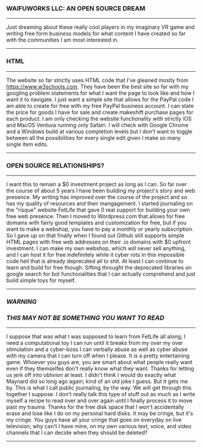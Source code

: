 ### WAIFUWORKS LLC: AN OPEN SOURCE DREAM

----------------------

Just dreaming about these really cool players in my imaginary VR game and writing free form business 
models for what content I have created so far with the communities I am most interested in.

--------

### HTML

------------------------

The website so far strictly uses HTML code that I've gleaned mostly from https://www.w3schools.com. 
They have been the best site so far with my googling problem statements for what I want the page to 
look like and how I want it to navigate. I just want a simple site that allows for the PayPal code 
I am able to create for free with my free PayPal business account. I can state the price for goods 
I have for sale and create makeshift purchase pages for each product. I am only checking the website 
functionality with strictly iOS and MacOS Ventura running only Safairi. I will check with Google 
Chrome and a Windows build at various completion levels but I don't want to toggle between all the 
possibilities for every single edit given I make so many single item edits.

---------

### OPEN SOURCE RELATIONSHIPS?

---------------------------

I want this to remain a $0 investment project as long as I can. So far over the course of about 5 
years I have been building my project's story and web presence. My writing has improved over the 
course of the project and so has my quality of resources and their mangagement. I started journaling 
on the "risque" website FetLife that gave 0 real support for building your own free web presence. 
Then I moved to Wordpress.com that allows for free domains with fairly good templates and customization 
for free, but if you want to make a webshop, you have to pay a monthly or yearly subscription. So 
I gave up on that finally when I found out Github still supports simple HTML pages with free web 
addresses on their .io domains with $0 upfront investment. I can make my own webshop, which will 
never sell anything, and I can host it for free indefinitely while it cyber rots in this impossible 
code hell that is already deprecated all to shit. At least I can continue to learn and build for 
free though. Sifting throught the deprecated libraries on google search for bot functionalities 
that I can actually comprehend and just build simple toys for myself. 

----------

### *WARNING*
### *THIS MAY NOT BE SOMETHING YOU WANT TO READ*

---------------------------

I suppose that was what I was supposed to learn from FetLife all along; I need a computational toy 
I can run until it breaks from my over my over stimulation and a cyber-boss I can verbally abuse as 
well as cyber abuse with my camera that I can turn off when I please. It *is* a pretty entertaining 
game. Whoever you guys are, you are smart about what people really want even if they themselfes 
don't really know what they want. Thanks for letting us jerk off into oblivion at least. I didn't 
think I would do exactly what Maynard did so long ago again; kind of an old joke I guess. But it 
gets me by. This is what I call public journaling, by the way. We will get through this together 
I suppose. I don't really talk this type of stuff out as much as I write myself a recipe to read 
over and over again until I finally process it to move past my trauma. Thanks for the free disk 
space that I won't accidentally erase and lose like I do on my personal hard disks. It may be 
cringe, but it's my cringe. You guys have all your cringe that goes on everyday on live television, 
why can't I have mine, on my own various text, voice, and video channels that I can decide when 
they should be deleted?

---------


